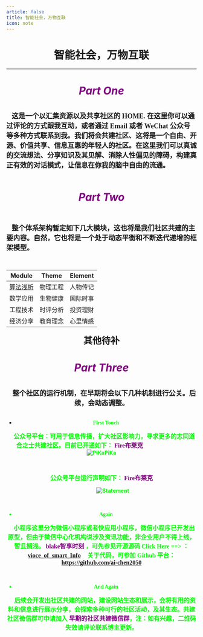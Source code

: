 ```yaml
---
article: false
title: 智能社会，万物互联
icon: note
---
```


# <center> 智能社会，万物互联 </center>
---


# <center><i> <font color=purple>Part One  </font></i></center>
<br />   
&emsp;<font face="楷体" size = 4><b>这是一个以汇集资源以及共享社区的 HOME. 在这里你可以通过评论的方式跟我互动，或者通过 Email 或者 WeChat 公众号等多种方式联系到我。我们将会共建社区、这将是一个自由、开源、价值共享、信息互惠的年轻人的社区。在这里我们可以真诚的交流想法、分享知识及其见解、消除人性偏见的障碍，构建真正有效的对话模式，让信息在你我的脑中自由的流通。<b></font>

<br />       
<br />       

# <center><i> <font color=purple>Part Two  </font></i></center>  
<br />       

&emsp;<font face="楷体" size = 4><b>整个体系架构暂定如下几大模块，这也将是我们社区共建的主要内容。自然，它也将是一个处于动态平衡和不断迭代递增的框架模型。<b></font>

<br />       

| Module | Theme | Element |
|--|--|--|
| [算法浅析](https://blog.csdn.net/smilejiasmile/column/info/24018) | 物理工程  | 人物传记 |
| 数学应用 | 生物健康  | 国际时事 |
| 工程技术 | 时评分析  | 投资理财 |
| 经济分享 | 教育理念  | 心里情感 | 

<font face="楷体" size = 5><center> 其他待补 </font>
<br />       

# <center><i> <font color=purple>Part Three  </font></i></center>  
<br />       
&emsp;<font face="楷体" size = 4><b>整个社区的运行机制，在早期将会以下几种机制进行公关。后续，会动态调整。<b></font>

<br />       
<br />       

- <div style='font-family: "Candara"' ><font color="#0f0">First Touch  </div>
&emsp;<font face="楷体" size = 3><b>公众号平台：可用于信息传播，扩大社区影响力，寻求更多的志同道合之士共建社区。目前已开通如下： <font color=purple> Fire布莱克 </font><b></font>
&emsp;&emsp;&emsp;&emsp;&emsp;&emsp;&emsp;&emsp;![PiKaPiKa](https://img-blog.csdnimg.cn/20190525145312660.gif)

&emsp;<font face="楷体" size = 3><b><center>公众号平台运行声明如下： <font color=purple> Fire布莱克 </center></font><b></font>

&emsp;&emsp;&emsp;&emsp; ![Statement](https://img-blog.csdnimg.cn/20190525153012706.png?x-oss-process=image/watermark,type_ZmFuZ3poZW5naGVpdGk,shadow_10,text_aHR0cHM6Ly9ibG9nLmNzZG4ubmV0L3NtaWxlamlhc21pbGU=,size_16,color_FFFFFF,t_70)

<br />  

- <div style='font-family: "Candara"' ><font color="#0f0">Again  </div>  
&emsp;<font face="楷体" size = 3><b>小程序这里分为微信小程序或者快应用小程序，微信小程序已开发出原型，但由于微信中心化机构说涉及资讯功能，非企业用户不得上线，暂且搁浅。 <font color=purple> blake智享时刻 </font>，可先参见开源源码 Click Here ==> ：[vioce_of_smart_Info](https://github.com/ai-chen2050/vioce_of_smart_Info/blob/master/README.md)<b></font>
&emsp;<font face="楷体" size = 3><b>关于代码，可参加 Github 平台：https://github.com/ai-chen2050 <b></font>

<br />       

- <div style='font-family: "Candara"' ><font color="#0f0">And Again  </div>  
&emsp;<font face="楷体" size = 3><b> 后续会开发出社区共建的网站，建设网站生态和展示，会将有用的资料和信息进行展示分享，会探索多种可行的社区活动，及其生态。共建社区微信群可申请加入<font color=purple> 早期的社区共建微信群<b></font>，注：如有兴趣，二维码失效请评论联系博主更新。<b></font>

&emsp;&emsp;&emsp;&emsp; 
